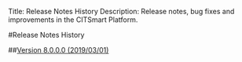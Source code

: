 Title: Release Notes History
Description: Release notes, bug fixes and improvements in the CITSmart Platform.

#Release Notes History

##[Version 8.0.0.0 (2019/03/01)][1]


[1]:release-notes/version-8.0.0.0.md